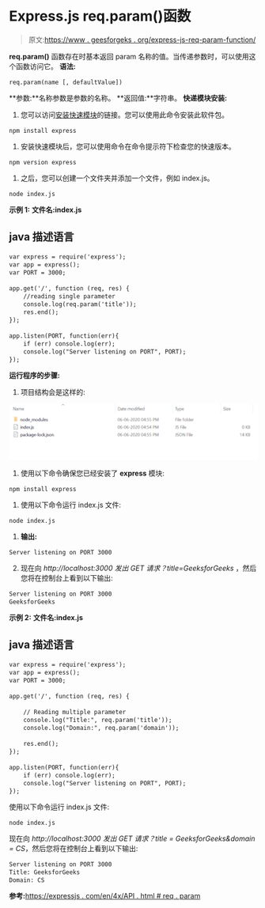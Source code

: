 # Express.js req.param()函数

> 原文:[https://www . geesforgeks . org/express-js-req-param-function/](https://www.geeksforgeeks.org/express-js-req-param-function/)

**req.param()** 函数存在时基本返回 param 名称的值。当传递参数时，可以使用这个函数访问它。
**语法:**

```
req.param(name [, defaultValue])
```

**参数:**名称参数是参数的名称。
**返回值:**字符串。
**快递模块安装:**

1.  您可以访问[安装快速模块](https://www.npmjs.com/package/express)的链接。您可以使用此命令安装此软件包。

```
npm install express
```

1.  安装快速模块后，您可以使用命令在命令提示符下检查您的快速版本。

```
npm version express
```

1.  之后，您可以创建一个文件夹并添加一个文件，例如 index.js。

```
node index.js
```

**示例 1:** **文件名:index.js**

## java 描述语言

```
var express = require('express');
var app = express();
var PORT = 3000;

app.get('/', function (req, res) {
    //reading single parameter
    console.log(req.param('title'));
    res.end();
});

app.listen(PORT, function(err){
    if (err) console.log(err);
    console.log("Server listening on PORT", PORT);
});
```

**运行程序的步骤:**

1.  项目结构会是这样的:

![](img/3209d9b4369c180282a34be8070d7d6e.png)

1.  使用以下命令确保您已经安装了 **express** 模块:

```
npm install express
```

1.  使用以下命令运行 index.js 文件:

```
node index.js
```

1.  **输出:**

```
Server listening on PORT 3000
```

2.  现在向 *http://localhost:3000 发出 GET 请求？title=GeeksforGeeks* ，然后您将在控制台上看到以下输出:

```
Server listening on PORT 3000
GeeksforGeeks
```

**示例 2:** **文件名:index.js**

## java 描述语言

```
var express = require('express');
var app = express();
var PORT = 3000;

app.get('/', function (req, res) {

    // Reading multiple parameter
    console.log("Title:", req.param('title'));
    console.log("Domain:", req.param('domain'));

    res.end();
});

app.listen(PORT, function(err){
    if (err) console.log(err);
    console.log("Server listening on PORT", PORT);
});
```

使用以下命令运行 index.js 文件:

```
node index.js
```

现在向 *http://localhost:3000 发出 GET 请求？title = GeeksforGeeks&domain = CS*，然后您将在控制台上看到以下输出:

```
Server listening on PORT 3000
Title: GeeksforGeeks
Domain: CS
```

**参考:**[https://expressjs . com/en/4x/API . html # req . param](https://expressjs.com/en/4x/api.html#req.param)